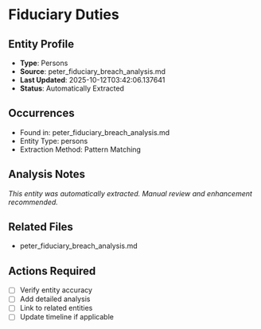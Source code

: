 # Fiduciary Duties

## Entity Profile
- **Type**: Persons
- **Source**: peter_fiduciary_breach_analysis.md
- **Last Updated**: 2025-10-12T03:42:06.137641
- **Status**: Automatically Extracted

## Occurrences
- Found in: peter_fiduciary_breach_analysis.md
- Entity Type: persons
- Extraction Method: Pattern Matching

## Analysis Notes
*This entity was automatically extracted. Manual review and enhancement recommended.*

## Related Files
- peter_fiduciary_breach_analysis.md

## Actions Required
- [ ] Verify entity accuracy
- [ ] Add detailed analysis
- [ ] Link to related entities
- [ ] Update timeline if applicable
